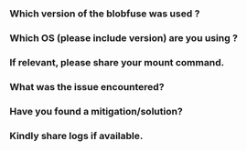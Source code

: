 ### Which version of the blobfuse was used ?


### Which OS (please include version) are you using ?


### If relevant, please share your mount command.


### What was the issue encountered?


### Have you found a mitigation/solution?


### Kindly share logs if available.




